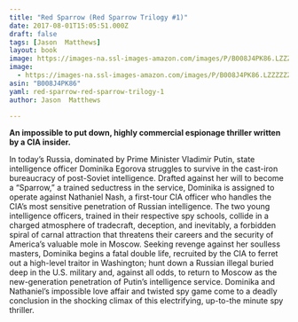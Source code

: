 ```yaml
---
title: "Red Sparrow (Red Sparrow Trilogy #1)"
date: 2017-08-01T15:05:51.000Z
draft: false
tags: [Jason  Matthews]
layout: book
image: https://images-na.ssl-images-amazon.com/images/P/B008J4PK86.LZZZZZZZ.jpg
image: 
  - https://images-na.ssl-images-amazon.com/images/P/B008J4PK86.LZZZZZZZ.jpg
asin: "B008J4PK86"
yaml: red-sparrow-red-sparrow-trilogy-1
author: Jason  Matthews

---
```


**An impossible to put down, highly commercial espionage thriller written by a CIA insider.**  
  
In today’s Russia, dominated by Prime Minister Vladimir Putin, state intelligence officer Dominika Egorova struggles to survive in the cast-iron bureaucracy of post-Soviet intelligence. Drafted against her will to become a “Sparrow,” a trained seductress in the service, Dominika is assigned to operate against Nathaniel Nash, a first-tour CIA officer who handles the CIA’s most sensitive penetration of Russian intelligence. The two young intelligence officers, trained in their respective spy schools, collide in a charged atmosphere of tradecraft, deception, and inevitably, a forbidden spiral of carnal attraction that threatens their careers and the security of America’s valuable mole in Moscow. Seeking revenge against her soulless masters, Dominika begins a fatal double life, recruited by the CIA to ferret out a high-level traitor in Washington; hunt down a Russian illegal buried deep in the U.S. military and, against all odds, to return to Moscow as the new-generation penetration of Putin’s intelligence service. Dominika and Nathaniel’s impossible love affair and twisted spy game come to a deadly conclusion in the shocking climax of this electrifying, up-to-the minute spy thriller.